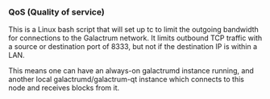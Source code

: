 ### QoS (Quality of service) ###

This is a Linux bash script that will set up tc to limit the outgoing bandwidth for connections to the Galactrum network. It limits outbound TCP traffic with a source or destination port of 8333, but not if the destination IP is within a LAN.

This means one can have an always-on galactrumd instance running, and another local galactrumd/galactrum-qt instance which connects to this node and receives blocks from it.
